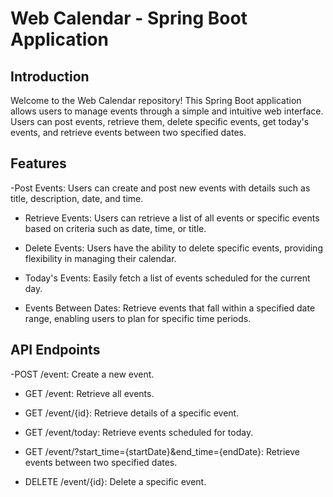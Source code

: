 # Web Calendar - Spring Boot Application
## Introduction

Welcome to the Web Calendar repository! 
This Spring Boot application allows users to manage events through a simple and intuitive web interface. Users can post events, retrieve them, delete specific events, get today's events, and retrieve events between two specified dates.

## Features
-Post Events: Users can create and post new events with details such as title, description, date, and time.

- Retrieve Events: Users can retrieve a list of all events or specific events based on criteria such as date, time, or title.

- Delete Events: Users have the ability to delete specific events, providing flexibility in managing their calendar.

- Today's Events: Easily fetch a list of events scheduled for the current day.

- Events Between Dates: Retrieve events that fall within a specified date range, enabling users to plan for specific time periods.

## API Endpoints
-POST /event: Create a new event.

- GET /event: Retrieve all events.

- GET /event/{id}: Retrieve details of a specific event.

- GET /event/today: Retrieve events scheduled for today.

- GET /event/?start_time={startDate}&end_time={endDate}: Retrieve events between two specified dates.

- DELETE /event/{id}: Delete a specific event.

